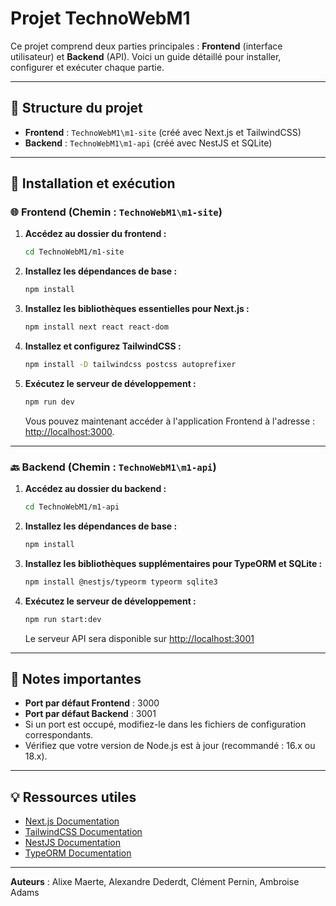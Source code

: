 # Projet TechnoWebM1

Ce projet comprend deux parties principales : **Frontend** (interface utilisateur) et **Backend** (API). Voici un guide détaillé pour installer, configurer et exécuter chaque partie.

---

## 📂 Structure du projet

- **Frontend** : `TechnoWebM1\m1-site` (créé avec Next.js et TailwindCSS)
- **Backend** : `TechnoWebM1\m1-api` (créé avec NestJS et SQLite)

---

## 🚀 Installation et exécution

### 🌐 Frontend (Chemin : `TechnoWebM1\m1-site`)

1. **Accédez au dossier du frontend :**
   ```bash
   cd TechnoWebM1/m1-site
   ```

2. **Installez les dépendances de base :**
   ```bash
   npm install
   ```

3. **Installez les bibliothèques essentielles pour Next.js :**
   ```bash
   npm install next react react-dom
   ```

4. **Installez et configurez TailwindCSS :**
   ```bash
   npm install -D tailwindcss postcss autoprefixer
   ```

5. **Exécutez le serveur de développement :**
   ```bash
   npm run dev
   ```

   Vous pouvez maintenant accéder à l'application Frontend à l'adresse : [http://localhost:3000](http://localhost:3000).

---

### 🔙 Backend (Chemin : `TechnoWebM1\m1-api`)

1. **Accédez au dossier du backend :**
   ```bash
   cd TechnoWebM1/m1-api
   ```

2. **Installez les dépendances de base :**
   ```bash
   npm install
   ```

3. **Installez les bibliothèques supplémentaires pour TypeORM et SQLite :**
   ```bash
   npm install @nestjs/typeorm typeorm sqlite3
   ```

4. **Exécutez le serveur de développement :**
   ```bash
   npm run start:dev
   ```

   Le serveur API sera disponible sur [http://localhost:3001](http://localhost:3001)

---


## 📌 Notes importantes

- **Port par défaut Frontend** : 3000
- **Port par défaut Backend** : 3001
- Si un port est occupé, modifiez-le dans les fichiers de configuration correspondants.
- Vérifiez que votre version de Node.js est à jour (recommandé : 16.x ou 18.x).

---

## 💡 Ressources utiles

- [Next.js Documentation](https://nextjs.org/docs)
- [TailwindCSS Documentation](https://tailwindcss.com/docs)
- [NestJS Documentation](https://docs.nestjs.com/)
- [TypeORM Documentation](https://typeorm.io/)

---

**Auteurs** : Alixe Maerte, Alexandre Dederdt, Clément Pernin, Ambroise Adams  
